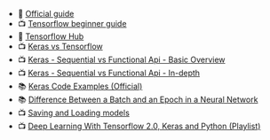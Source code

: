 
- 📜 [Official guide](https://www.tensorflow.org/guide/tensor)
- 📺 [Tensorflow beginner guide](https://www.youtube.com/playlist?list=PLhhyoLH6IjfxVOdVC1P1L5z5azs0XjMsb)
- 📜 [Tensorflow Hub](https://tfhub.dev/)
- 📺 [Keras vs Tensorflow](https://www.youtube.com/watch?v=VMyoi7Aksmc&list=PLasd6OSjN2oK4nLzXk7isXA9IjBKB4hdB&index=13&t=141s)
- 📺 [Keras - Sequential vs Functional Api - Basic Overview](https://www.youtube.com/watch?v=EvGS3VAsG4Y&list=PLasd6OSjN2oK4nLzXk7isXA9IjBKB4hdB&index=10)
- 📺 [Keras - Sequential vs Functional Api - In-depth](https://www.youtube.com/watch?v=ittokQvuNg8&list=PLasd6OSjN2oK4nLzXk7isXA9IjBKB4hdB&index=11)
- 📚 [Keras Code Examples (Official)](https://keras.io/examples/)
- 📚 [Difference Between a Batch and an Epoch in a Neural Network](https://machinelearningmastery.com/difference-between-a-batch-and-an-epoch/)
- 📺 [Saving and Loading models](https://www.youtube.com/watch?v=HxtBIwfy0kM)
- 📺 [Deep Learning With Tensorflow 2.0, Keras and Python (Playlist)](https://www.youtube.com/playlist?-list=PLeo1K3hjS3uu7CxAacxVndI4bE_o3BDtO)